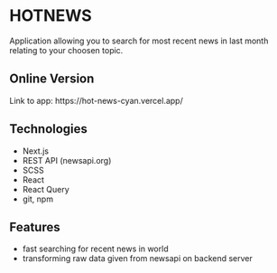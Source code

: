 <h1>HOTNEWS</h1>
Application allowing you to search for most recent news in last month relating to your choosen topic.

<h2>Online Version</h2>
Link to app: https://hot-news-cyan.vercel.app/

<h2>Technologies</h2>
<ul>
  <li>Next.js</li>
<li>REST API (newsapi.org)</li>
<li>SCSS</li>
<li>React</li>
<li>React Query</li>
  <li>git, npm</li>
</ul>

<h2>Features</h2>
<ul>
  <li>fast searching for recent news in world</li>
  <li>transforming raw data given from newsapi on backend server</li>
</ul>
  


